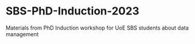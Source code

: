 # SBS-PhD-Induction-2023
Materials from PhD Induction workshop for UoE SBS students about data management
